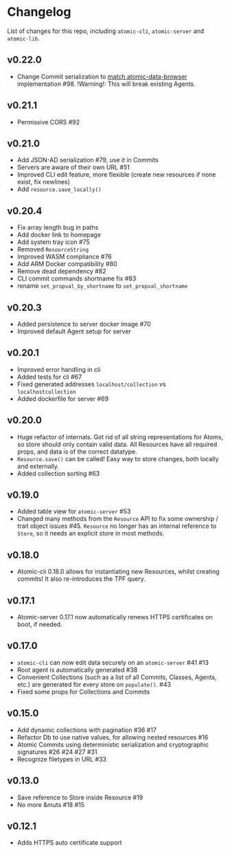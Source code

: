 # Changelog

List of changes for this repo, including `atomic-cli`, `atomic-server` and `atomic-lib`.

## v0.22.0

- Change Commit serialization to [match atomic-data-browser](https://github.com/joepio/atomic-data-browser/issues/3) implementation #98. !Warning!: This will break existing Agents.

## v0.21.1

- Permissive CORS #92

## v0.21.0

- Add JSON-AD serialization #79, use it in Commits
- Servers are aware of their own URL #51
- Improved CLI edit feature, more flexible (create new resources if none exist, fix newlines)
- Add `resource.save_locally()`

## v0.20.4

- Fix array length bug in paths
- Add docker link to homepage
- Add system tray icon #75
- Removed `ResourceString`
- Improved WASM compliance #76
- Add ARM Docker compatibility #80
- Remove dead dependency #82
- CLI commit commands shortname fix #83
- rename `set_propval_by_shortname` to `set_propval_shortname`

## v0.20.3

- Added persistence to server docker image #70
- Improved default Agent setup for server

## v0.20.1

- Improved error handling in cli
- Added tests for cli #67
- Fixed generated addresses `localhost/collection` vs `localhostcollection`
- Added dockerfile for server #69

## v0.20.0

- Huge refactor of internals. Got rid of all string representations for Atoms, so store should only contain valid data. All Resources have all required props, and data is of the correct datatype.
- `Resource.save()` can be called! Easy way to store changes, both locally and externally.
- Added collection sorting #63

## v0.19.0

- Added table view for `atomic-server` #53
- Changed many methods from the `Resource` API to fix some ownership / trait object issues #45. `Resource` no longer has an internal reference to `Store`, so it needs an explicit store in most methods.

## v0.18.0

- Atomic-cli 0.18.0 allows for instantiating new Resources, whilst creating commits! It also re-introduces the TPF query.

## v0.17.1

- Atomic-server 0.17.1 now automatically renews HTTPS certificates on boot, if needed.

## v0.17.0

- `atomic-cli` can now edit data securely on an `atomic-server` #41 #13
- Root agent is automatically generated #38
- Convenient Collections (such as a list of all Commits, Classes, Agents, etc.) are generated for every store on `populate()`. #43
- Fixed some props for Collections and Commits

## v0.15.0

- Add dynamic collections with pagination #36 #17
- Refactor Db to use native values, for allowing nested resources #16
- Atomic Commits using deterministic serialization and cryptographic signatures #26 #24 #27 #31
- Recognize filetypes in URL #33

## v0.13.0

- Save reference to Store inside Resource #19
- No more &muts #18 #15

## v0.12.1

- Adds HTTPS auto certificate support
